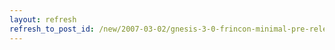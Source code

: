 ```yaml
---
layout: refresh
refresh_to_post_id: /new/2007-03-02/gnesis-3-0-frincon-minimal-pre-release-liberada.html
---
```

